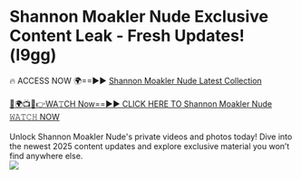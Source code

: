 # Shannon Moakler Nude Exclusive Content Leak - Fresh Updates! (l9gg)

🔥 ACCESS NOW 🌍==►► <a href="https://tinyurl.com/yc657z5k" rel="nofollow">Shannon Moakler Nude Latest Collection</a>
<br><br>
[🔴🌍📺📱👉WA𝚃CH Now==►► CLICK HERE TO Shannon Moakler Nude 𝚆𝙰𝚃𝙲𝙷 NOW](https://tinyurl.com/yc657z5k)
<br><br>
Unlock Shannon Moakler Nude's private videos and photos today! Dive into the newest 2025 content updates and explore exclusive material you won’t find anywhere else.
<br>
<a href="https://tinyurl.com/yc657z5k" rel="nofollow" data-target="animated-image.originalLink"><img src="https://camo.githubusercontent.com/8a4f000d20f83aca3bf7ec5f350d767afa0574a8a352519fd8cfa583a6f93a33/68747470733a2f2f692e696d6775722e636f6d2f644a486b345a712e676966" data-canonical-src="https://i.imgur.com/dJHk4Zq.gif" style="max-width: 100%; display: inline-block;" data-target="animated-image.originalImage"></a>
<br>
